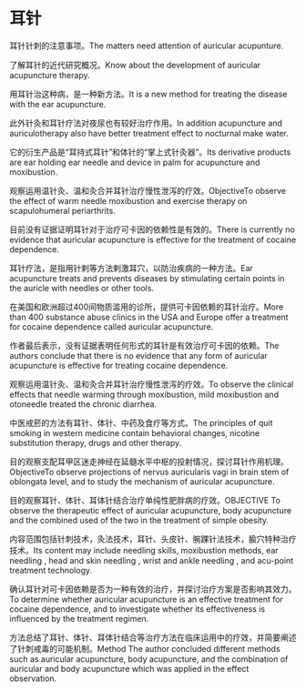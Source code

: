 # 耳针

<p><span class="chinese">耳针针刺的注意事项。</span><span class="english">The matters need attention of auricular acupunture.</span></p>

<p><span class="chinese">了解耳针的近代研究概况。</span><span class="english">Know about the development of auricular acupuncture therapy.</span></p>

<p><span class="chinese">用耳针治这种病，是一种新方法。</span><span class="english">It is a new method for treating the disease with the ear acupuncture.</span></p>

<p><span class="chinese">此外针灸和耳针疗法对夜尿也有较好治疗作用。</span><span class="english">In addition acupuncture and auriculotherapy also have better treatment effect to nocturnal make water.</span></p>

<p><span class="chinese">它的衍生产品是“耳持式耳针”和体针的“掌上式针灸器”。</span><span class="english">Its derivative products are ear holding ear needle and device in palm for acupuncture and moxibustion.</span></p>

<p><span class="chinese">观察运用温针灸、温和灸合并耳针治疗慢性泄泻的疗效。</span><span class="english">ObjectiveTo observe the effect of warm needle moxibustion and exercise therapy on scapulohumeral periarthrits.</span></p>

<p><span class="chinese">目前没有证据证明耳针对于治疗可卡因的依赖性是有效的。</span><span class="english">There is currently no evidence that auricular acupuncture is effective for the treatment of cocaine dependence.</span></p>

<p><span class="chinese">耳针疗法，是指用针剌等方法剌激耳穴，以防治疾病的一种方法。</span><span class="english">Ear acupuncture treats and prevents diseases by stimulating certain points in the auricle with needles or other tools.</span></p>

<p><span class="chinese">在美国和欧洲超过400间物质滥用的诊所，提供可卡因依赖的耳针治疗。</span><span class="english">More than 400 substance abuse clinics in the USA and Europe offer a treatment for cocaine dependence called auricular acupuncture.</span></p>

<p><span class="chinese">作者最后表示，没有证据表明任何形式的耳针是有效治疗可卡因的依赖。</span><span class="english">The authors conclude that there is no evidence that any form of auricular acupuncture is effective for treating cocaine dependence.</span></p>

<p><span class="chinese">观察运用温针灸、温和灸合并耳针治疗慢性泄泻的疗效。</span><span class="english">To observe the clinical effects that needle warming through moxibustion, mild moxibustion and otoneedle treated the chronic diarrhea.</span></p>

<p><span class="chinese">中医戒菸的方法有耳针、体针、中药及食疗等方式。</span><span class="english">The principles of quit smoking in western medicine contain behavioral changes, nicotine substitution therapy, drugs and other therapy.</span></p>

<p><span class="chinese">目的观察支配耳甲区迷走神经在延髓水平中枢的投射情况，探讨耳针作用机理。</span><span class="english">ObjectiveTo observe projections of nervus auricularis vagi in brain stem of oblongata level, and to study the mechanism of auricular acupuncture.</span></p>

<p><span class="chinese">目的观察耳针、体针、耳体针结合治疗单纯性肥胖病的疗效。</span><span class="english">OBJECTIVE To observe the therapeutic effect of auricular acupuncture, body acupuncture and the combined used of the two in the treatment of simple obesity.</span></p>

<p><span class="chinese">内容范围包括针刺技术，灸法技术，耳针、头皮针、腕踝针法技术，腧穴特种治疗技术。</span><span class="english">Its content may include needling skills, moxibustion methods, ear needling , head and skin needling , wrist and ankle needling , and acu-point treatment technology.</span></p>

<p><span class="chinese">确认耳针对可卡因依赖是否为一种有效的治疗，并探讨治疗方案是否影响其效力。</span><span class="english">To determine whether auricular acupuncture is an effective treatment for cocaine dependence, and to investigate whether its effectiveness is influenced by the treatment regimen.</span></p>

<p><span class="chinese">方法总结了耳针、体针、耳体针结合等治疗方法在临床运用中的疗效，并简要阐述了针刺戒毒的可能机制。</span><span class="english">Method The author concluded different methods such as auricular acupuncture, body acupuncture, and the combination of auricular and body acupuncture which was applied in the effect observation.</span></p>

